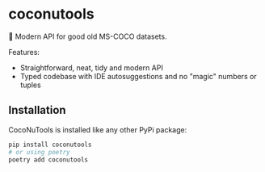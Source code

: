 # coconutools

🥥 Modern API for good old MS-COCO datasets.

Features:

- Straightforward, neat, tidy and modern API
- Typed codebase with IDE autosuggestions and no "magic" numbers or tuples

## Installation

CocoNuTools is installed like any other PyPi package:

```bash
pip install coconutools
# or using poetry
poetry add coconutools
```